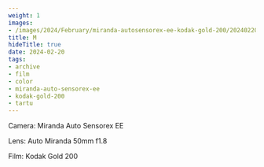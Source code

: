 ```yaml
---
weight: 1
images:
- /images/2024/February/miranda-autosensorex-ee-kodak-gold-200/20240220-R1-00567-009A.jpg
title: M
hideTitle: true
date: 2024-02-20
tags:
- archive
- film
- color
- miranda-auto-sensorex-ee
- kodak-gold-200
- tartu
---
```


Camera: Miranda Auto Sensorex EE

Lens: Auto Miranda 50mm f1.8

Film: Kodak Gold 200